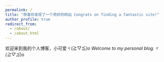 ```yaml
---
permalink: /
title: "恭喜你发现了一个奇妙的网站 Congrats on finding a fantastic site!"
author_profile: true
redirect_from: 
  - /about/
  - /about.html
---
```


欢迎来到我的个人博客，小可爱ヾ(≧▽≦*)o
Welcome to my personal blog.ヾ(≧▽≦*)o


